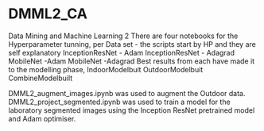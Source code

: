 # DMML2_CA
Data Mining and Machine Learning 2
There are four notebooks for the Hyperparameter tunning, per Data set - the scripts start by HP and they are self explanatory
InceptionResNet - Adam
InceptionResNet - Adagrad
MobileNet -Adam
MobileNet -Adagrad
Best results from each have made it to the modelling phase,
IndoorModelbuit
OutdoorModelbuit
CombineModelbuilt

DMML2_augment_images.ipynb was used to augment the Outdoor data.
DMML2_project_segmented.ipynb was used to train a model for the laboratory segmented images using the Inception ResNet pretrained model and Adam optimiser.
